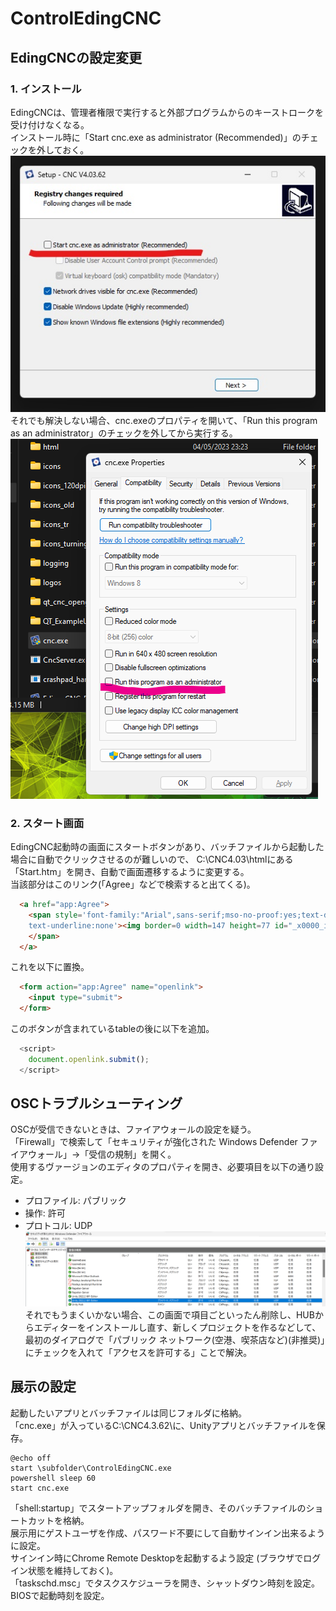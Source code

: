 # ControlEdingCNC

## EdingCNCの設定変更
### 1. インストール
EdingCNCは、管理者権限で実行すると外部プログラムからのキーストロークを受け付けなくなる。\
インストール時に「Start cnc.exe as administrator (Recommended)」のチェックを外しておく。\
![image00](images/image00.jpg)\
それでも解決しない場合、cnc.exeのプロパティを開いて、「Run this program as an administrator」のチェックを外してから実行する。\
![image01](images/image01.png)
### 2. スタート画面
EdingCNC起動時の画面にスタートボタンがあり、バッチファイルから起動した場合に自動でクリックさせるのが難しいので、
C:\CNC4.03\htmlにある「Start.htm」を開き、自動で画面遷移するように変更する。\
当該部分はこのリンク(「Agree」などで検索すると出てくる)。

```html
  <a href="app:Agree">
    <span style='font-family:"Arial",sans-serif;mso-no-proof:yes;text-decoration:none;
    text-underline:none'><img border=0 width=147 height=77 id="_x0000_i1026" src=start.gif alt="START CNC">
    </span>
  </a>
```
これを以下に置換。

```html
  <form action="app:Agree" name="openlink">
    <input type="submit">
  </form>
```
このボタンが含まれているtableの後に以下を追加。

```js
  <script>
    document.openlink.submit();
  </script>
  ```

## OSCトラブルシューティング
OSCが受信できないときは、ファイアウォールの設定を疑う。\
「Firewall」で検索して「セキュリティが強化された Windows Defender ファイアウォール」→「受信の規制」を開く。\
使用するヴァージョンのエディタのプロパティを開き、必要項目を以下の通り設定。
- プロファイル: パブリック
- 操作: 許可
- プロトコル: UDP
![image02](images/image02.png)\
それでもうまくいかない場合、この画面で項目ごといったん削除し、HUBからエディターをインストールし直す、新しくプロジェクトを作るなどして、最初のダイアログで「パブリック ネットワーク(空港、喫茶店など)(非推奨)」にチェックを入れて「アクセスを許可する」ことで解決。

## 展示の設定
起動したいアプリとバッチファイルは同じフォルダに格納。\
「cnc.exe」が入っているC:\CNC4.3.62\に、Unityアプリとバッチファイルを保存。
```
@echo off
start \subfolder\ControlEdingCNC.exe
powershell sleep 60
start cnc.exe
```
「shell:startup」でスタートアップフォルダを開き、そのバッチファイルのショートカットを格納。\
展示用にゲストユーザを作成、パスワード不要にして自動サインイン出来るように設定。\
サインイン時にChrome Remote Desktopを起動するよう設定 (ブラウザでログイン状態を維持しておく)。\
「taskschd.msc」でタスクスケジューラを開き、シャットダウン時刻を設定。\
BIOSで起動時刻を設定。
